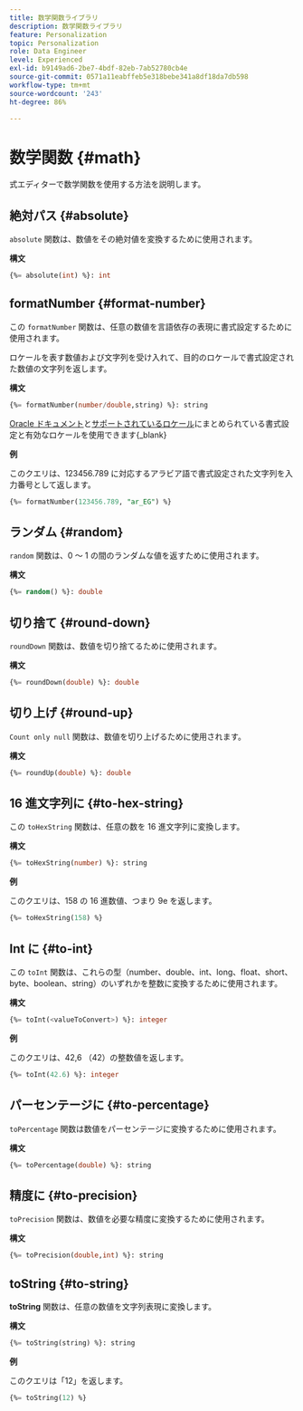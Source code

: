 ```yaml
---
title: 数学関数ライブラリ
description: 数学関数ライブラリ
feature: Personalization
topic: Personalization
role: Data Engineer
level: Experienced
exl-id: b9149ad6-2be7-4bdf-82eb-7ab52780cb4e
source-git-commit: 0571a11eabffeb5e318bebe341a8df18da7db598
workflow-type: tm+mt
source-wordcount: '243'
ht-degree: 86%

---
```


# 数学関数 {#math}

式エディターで数学関数を使用する方法を説明します。

## 絶対パス {#absolute}

`absolute` 関数は、数値をその絶対値を変換するために使用されます。

**構文**

```sql
{%= absolute(int) %}: int
```

## formatNumber {#format-number}

この `formatNumber` 関数は、任意の数値を言語依存の表現に書式設定するために使用されます。

ロケールを表す数値および文字列を受け入れて、目的のロケールで書式設定された数値の文字列を返します。

**構文**

```sql
{%= formatNumber(number/double,string) %}: string
```

[Oracle ドキュメント](https://docs.oracle.com/javase/8/docs/api/java/util/Locale.html)と[サポートされているロケール](https://www.oracle.com/java/technologies/javase/jdk11-suported-locales.html)にまとめられている書式設定と有効なロケールを使用できます{_blank}

**例**

このクエリは、123456.789 に対応するアラビア語で書式設定された文字列を入力番号として返します。

```sql
{%= formatNumber(123456.789, "ar_EG") %}
```

## ランダム {#random}

`random` 関数は、0 ～ 1 の間のランダムな値を返すために使用されます。

**構文**

```sql
{%= random() %}: double
```

## 切り捨て {#round-down}

`roundDown` 関数は、数値を切り捨てるために使用されます。

**構文**

```sql
{%= roundDown(double) %}: double
```

## 切り上げ {#round-up}

`Count only null` 関数は、数値を切り上げるために使用されます。

**構文**

```sql
{%= roundUp(double) %}: double
```

## 16 進文字列に {#to-hex-string}

この `toHexString` 関数は、任意の数を 16 進文字列に変換します。

**構文**

```sql
{%= toHexString(number) %}: string
```

**例**

このクエリは、158 の 16 進数値、つまり 9e を返します。

```sql
{%= toHexString(158) %}
```

## Int に {#to-int}

この `toInt` 関数は、これらの型（number、double、int、long、float、short、byte、boolean、string）のいずれかを整数に変換するために使用されます。

**構文**

```sql
{%= toInt(<valueToConvert>) %}: integer
```

**例**

このクエリは、42,6 （42）の整数値を返します。

```sql
{%= toInt(42.6) %}: integer
```

## パーセンテージに {#to-percentage}

`toPercentage` 関数は数値をパーセンテージに変換するために使用されます。

**構文**

```sql
{%= toPercentage(double) %}: string
```

## 精度に {#to-precision}

`toPrecision` 関数は、数値を必要な精度に変換するために使用されます。

**構文**

```sql
{%= toPrecision(double,int) %}: string
```

## toString {#to-string}

**toString** 関数は、任意の数値を文字列表現に変換します。

**構文**

```sql
{%= toString(string) %}: string
```

**例**

このクエリは「12」を返します。

```sql
{%= toString(12) %} 
```
